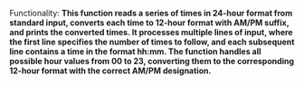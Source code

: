 Functionality: **This function reads a series of times in 24-hour format from standard input, converts each time to 12-hour format with AM/PM suffix, and prints the converted times. It processes multiple lines of input, where the first line specifies the number of times to follow, and each subsequent line contains a time in the format hh:mm. The function handles all possible hour values from 00 to 23, converting them to the corresponding 12-hour format with the correct AM/PM designation.**